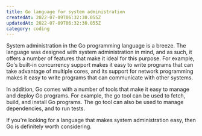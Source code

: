 ```yaml
---
title: Go language for system administration
createdAt: 2022-07-09T06:32:30.055Z
updatedAt: 2022-07-09T06:32:30.055Z
category: coding
---
```


System administration in the Go programming language is a breeze. The language was designed with system administration in mind, and as such, it offers a number of features that make it ideal for this purpose. For example, Go's built-in concurrency support makes it easy to write programs that can take advantage of multiple cores, and its support for network programming makes it easy to write programs that can communicate with other systems.

In addition, Go comes with a number of tools that make it easy to manage and deploy Go programs. For example, the go tool can be used to fetch, build, and install Go programs. The go tool can also be used to manage dependencies, and to run tests.

If you're looking for a language that makes system administration easy, then Go is definitely worth considering.
